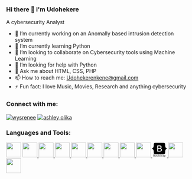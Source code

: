 ### Hi there 👋 i'm Udohekere


A cybersecurity Analyst

- 🔭 I’m currently working on an Anomally based intrusion detection system
- 🌱 I’m currently learning Python
- 👯 I’m looking to collaborate on Cybersecurity tools using Machine Learning
- 🤔 I’m looking for help with Python
- 💬 Ask me about HTML, CSS, PHP
- 📫 How to reach me: Udohekerenkene@gmail.com
- ⚡ Fun fact: I love Music, Movies, Research and anything cybersecurity


<h3 align="left">Connect with me:</h3>
<p align="left">
<a href="https://twitter.com/_Nkene" target="blank"><img align="center" src="https://raw.githubusercontent.com/rahuldkjain/github-profile-readme-generator/master/src/images/icons/Social/twitter.svg" alt="wysrenee" height="30" width="40" /></a>
<a href="inkedin.com/in/udohekere-nkene/" target="blank"><img align="center" src="https://raw.githubusercontent.com/rahuldkjain/github-profile-readme-generator/master/src/images/icons/Social/linked-in-alt.svg" alt="ashley olika" height="30" width="40" /></a>
</p>
<h3 align="left">Languages and Tools:</h3>
<p align="left"> 
<a href="https://www.python.org/" target="_blank" rel="noreferrer"> <img src="https://cdn.jsdelivr.net/gh/devicons/devicon/icons/python/python-original-wordmark.svg" width="40" height="40"/></a> 
<a href="https://jupyter.org/" target="_blank" rel="noreferrer"><img src="https://cdn.jsdelivr.net/gh/devicons/devicon/icons/jupyter/jupyter-original-wordmark.svg" width="40" height="40"/>
<img src="https://cdn.jsdelivr.net/gh/devicons/devicon/icons/anaconda/anaconda-original-wordmark.svg" width="40" height="40" />
<img src="https://cdn.jsdelivr.net/gh/devicons/devicon/icons/numpy/numpy-original-wordmark.svg" width="40" height="40" />
<img src="https://cdn.jsdelivr.net/gh/devicons/devicon/icons/pandas/pandas-original-wordmark.svg" width="40" height="40" />
<img src="https://cdn.jsdelivr.net/gh/devicons/devicon/icons/pytorch/pytorch-original.svg" width="40" height="40" />
<img src="https://cdn.jsdelivr.net/gh/devicons/devicon/icons/php/php-original.svg" width="40" height="40" />
<img src="https://cdn.jsdelivr.net/gh/devicons/devicon/icons/laravel/laravel-plain-wordmark.svg" width="40" height="40" />
<img src="https://cdn.jsdelivr.net/gh/devicons/devicon/icons/mysql/mysql-original-wordmark.svg" width="40" height="40" />
<a href="https://getbootstrap.com" target="_blank" rel="noreferrer"> <img src="https://raw.githubusercontent.com/devicons/devicon/master/icons/bootstrap/bootstrap-plain-wordmark.svg" alt="bootstrap" width="40" height="40"/> </a>
<img src="https://cdn.jsdelivr.net/gh/devicons/devicon/icons/linux/linux-original.svg" width="40" height="40" />
<img src="https://cdn.jsdelivr.net/gh/devicons/devicon/icons/unix/unix-original.svg" width="40" height="40" />

          
          
          
          
          
          
          
          
          
          
 </p>
